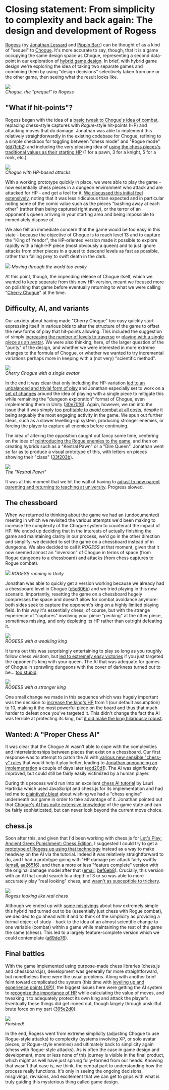 

# Closing statement: From simplicity to complexity and back again: The design and development of Rogess

[Rogess](https://github.com/pippinbarr/rogess) (by [Jonathan Lessard](https://jonathanlessard.net/) and [Pippin Barr](http://pippinbarr.com/)) can be thought of as a kind of "sequel" to [Chogue](https://github.com/pippinbarr/chogue/wiki/Press-Kit). It's more accurate to say, though, that it is a game occupying the same design space as Chogue, representing a second data-point in our exploration of [hybrid game design](https://www.gamasutra.com/blogs/PippinBarr/20180612/319854/Chess__Rogue__Chogue_Some_notes_on_hybrid_game_design.php). In brief, with hybrid game design we're exploring the idea of taking two separate games and combining them by using "design decisions" selectively taken from one or the other game, then seeing what the result looks like.

![](images/chogue.png)  
_Chogue, the "prequel" to Rogess_

## "What if hit-points"?

Rogess began with the idea of a [basic tweak to Chogue's idea of combat](https://github.com/pippinbarr/rogess/blob/master/process/correspondence.md#chogue), replacing chess-style captures with _Rogue_-style hit-points (HP) and attacking moves that do damage. Jonathan was able to implement this relatively straightforwardly in the existing codebase for Chogue, refining to a simple checkbox for toggling between "chess mode" and "Rogue mode" ([dd7fcb2](https://github.com/pippinbarr/chogue/commit/dd7fcb2f51b464b1e8527a38aa1c167862889f1f)) and including the very pleasing idea of [using the chess pieces's traditional values as their starting HP](https://github.com/pippinbarr/rogess/blob/master/process/correspondence.md#pippin-to-jonathan-5-jun) (1 for a pawn, 3 for a knight, 5 for a rook, etc.).

![](images/chogue-pecking.gif)  
_Chogue with HP-based attacks_

With a working prototype quickly in place, we were able to play the game - now essentially chess pieces in a dungeon environment who attack and are attacked for HP - and get a feel for it. [We discussed this initial feel extensively](https://github.com/pippinbarr/rogess/blob/master/process/correspondence.md#hitpoint-version), noting that it was less ridiculous than expected and in particular noting some of the comic value such as the pieces "bashing away at each other" (rather than being captured right away), or the terror of an opponent's queen arriving in your starting area and being impossible to immediately dispose of.

We also felt an immediate concern that the game would be too easy in this state - because the objective of Chogue is to reach level 13 and to capture the "King of Yendor", the HP-oriented version made it possible to explore rapidly with a high-HP piece (most obviously a queen) and to just ignore attacks from other pieces in a quest to descend levels as fast as possible, rather than falling prey to swift death in the dark.

![](images/easy-explore.gif)
_Moving through the world too easily_

At this point, though, the impending release of Chogue itself, which we wanted to keep separate from this new HP-version, meant we focused more on polishing that game before eventually returning to what we were calling "[Cherry Chogue](https://github.com/pippinbarr/rogess/blob/master/process/correspondence.md#jonathan-to-pippin-18-jun)" at the time.

## Difficulty, AI, and variants

Our anxiety about having made "Cherry Chogue" too easy quickly start expressing itself in various bids to alter the structure of the game to offset the new forms of play that hit-points allowing. This included the suggestion of simply [increasing the number of levels to traverse](https://github.com/pippinbarr/rogess/blob/master/process/correspondence.md#pippin-barr-sat-jun-23-2018-at-513-pm-to-jonathan-lessard) or [playing with a single piece as an avatar](https://github.com/pippinbarr/rogess/blob/master/process/correspondence.md#jonathan-lessardsat-jun-23-2018-at-1029-pm-to-pippin-barr). We were also thinking, here, of the larger question of the "purity" of the design, and whether we were interested in more extreme changes to the formula of Chogue, or whether we wanted to try incremental variations perhaps more in keeping with a (not very) "scientific method".

![](images/cherry-single-piece.png)  
_Cherry Chogue with a single avatar_

In the end it was clear that only including the HP-variation [led to an unbalanced and trivial form of play](https://github.com/pippinbarr/rogess/blob/master/process/correspondence.md#pippin-barrthu-aug-16-2018-at-443-pm-to-jonathan-lessard) and Jonathan especially set to work on a [set of changes](https://github.com/pippinbarr/rogess/blob/master/process/correspondence.md#jonathan-lessardfri-aug-17-2018-at-225-pm-to-pippin-barr) around the idea of playing with a single piece to mitigate this while remaining the "dungeon exploration" format of Chogue, even implementing them in Unity ([30e70f6](https://github.com/pippinbarr/chogue/commit/30e70f6f610058d6e242391c65f272ba3059bf11)). Again, however, we ran into the issue that it was simply [too profitable to _avoid_ combat at all costs](https://github.com/pippinbarr/rogess/blob/master/process/correspondence.md#pippin-barrsun-aug-19-2018-at-513-pm-to-jonathan-lessard), despite it being arguably the most engaging activity in the game. We spun out further ideas, such as a slower levelling-up system, producing stronger enemies, or forcing the player to capture all enemies before continuing.

The idea of altering the opposition caught out fancy some time, centering on the idea of [reintroducing the Rogue enemies to the game](https://github.com/pippinbarr/rogess/blob/master/process/correspondence.md#jonathan-lessardsun-aug-19-2018-at-844-pm-to-pippin-barr), and then on creating hybrids such as a "Kestral Pawn" or a "Dire Queen". Jonathan went so far as to produce a visual prototype of this, with letters on pieces showing their "class" ([33f203b](https://github.com/pippinbarr/chogue/commit/33f203b97958baddfee8482224eaf601c6407f8a)).

![](images/kestral-pawn.png)  
_The "Kestral Pawn"_

It was at this moment that we hit the wall of having to [adjust to new parent parenting and returning to teaching at university](https://github.com/pippinbarr/rogess/blob/master/process/correspondence.md#jonathan-lessardsun-aug-26-2018-at-435-pm-to-pippin-barr). Progress slowed.

## The chessboard

When we returned to thinking about the game we had an (undocumented) meeting in which we revisited the various attempts we'd been making to increase the complexity of the Chogue system to counteract the impact of HP. We ended up deciding that in the interests of actually finishing the game and maintaining clarity in our process, we'd go in the other direction and simplify: we decided to set the game on a chessboard instead of in dungeons. We also decided to call it _ROGESS_ at that moment, given that it now seemed almost an "inversion" of Chogue in terms of space (from Rogue dungeons to a chessboard) and attacks (from chess captures to Rogue combat).

![](images/unity-rogess.png)
_ROGESS running in Unity_

Jonathan was able to quickly get a version working because we already had a chessboard level in Chogue ([c5c606b](https://github.com/pippinbarr/chogue/commit/c5c606bd8db9d1c315218321e85cd346e49dbdeb)) and we tried playing in this new scenario. Importantly, resetting the game on a chessboard hugely compresses the space and doesn't allow for combat avoidance anymore: both sides seek to capture the opponent's king on a highly limited playing field. In this way it's essentially chess, of course, but with the strange experience of "captures" involving your piece "pecking" at the other piece, sometimes missing, and only depleting its HP rather than outright defeating it.

![](images/unity-rogess-easy-run.gif)  
_ROGESS with a weakling king_

It turns out this was surprisingly entertaining to play so long as you roughly follow chess wisdom, but [led to extremely easy victories](https://github.com/pippinbarr/rogess/blob/master/process/correspondence.md#jonathan-lessardfri-mar-22-2019-at-230-pm-to-pippin-barr) if you just targeted the opponent's king with your queen. The AI that was adequate for games of Chogue in sprawling dungeons with the cover of darkness turned out to be... [too stupid](https://github.com/pippinbarr/rogess/blob/master/process/correspondence.md#pippin-barrfri-mar-22-2019-at-319-pm-to-jonathan-lessard).

![](images/unity-rogess-king-attack.gif)  
_ROGESS with a stronger king_

One small change we made in this sequence which was hugely important was the decision to [increase the king's HP](https://github.com/pippinbarr/rogess/blob/master/process/correspondence.md#pippin-barrfri-mar-22-2019-at-319-pm-to-jonathan-lessard) from 1 (our default assumption) to 10, making it the most powerful piece on the board and thus that much harder to defeat once you've targeted it. This didn't change the fact the AI was terrible at protecting its king, but [it did make the king hilariously robust](https://github.com/pippinbarr/rogess/blob/master/process/correspondence.md#jonathan-lessardfri-mar-22-2019-at-334-pm-to-pippin-barr).

## Wanted: A "Proper Chess AI"

It was clear that the Chogue AI wasn't able to cope with the complexities and interrelationships between pieces that exist on a chessboard. Our first response was to attempt to patch the AI with [various new sensible "chess-y" rules](https://github.com/pippinbarr/rogess/blob/master/process/correspondence.md#pippin-barrsat-mar-23-2019-at-416-pm-to-jonathan-lessard) that would help it play better, leading to [Jonathan announcing an implementation](https://github.com/pippinbarr/rogess/blob/master/process/correspondence.md#jonathan-lessardthu-apr-4-2019-at-240-pm-to-pippin-barr) a couple of days later ([ecd20d1](https://github.com/pippinbarr/chogue/commit/ecd20d11b817c2b4020c25d4fe2a1d428cfdc134)). The AI was significantly improved, but could still be fairly easily victimized by a human player.

During this process we'd run into an excellent [chess AI tutorial](https://www.freecodecamp.org/news/simple-chess-ai-step-by-step-1d55a9266977/) by Lauri Hartikka which used JavaScript and chess.js for its implementation and had led me to [plaintively bleat](https://github.com/pippinbarr/rogess/blob/master/process/correspondence.md#pippin-barrfri-apr-5-2019-at-953-am-to-jonathan-lessard) about wishing we had a "chess engine" underneath our game in order to take advantage of it. Jonathan pointed out that [Chogue's AI has quite extensive knowledge](https://github.com/pippinbarr/rogess/blob/master/process/correspondence.md#jonathan-lessardfri-apr-5-2019-at-1115-am-to-pippin-barr) of the game state and can be fairly sophisticated, but can never look beyond the current move choice.

## chess.js

Soon after this, and given that I'd been working with chess.js for [Let's Play: Ancient Greek Punishment: Chess Edition](https://pippinbarr.github.io/lets-play-ancient-greek-punishment-chess-edition/), I suggested I could try to get a [prototype of Rogess up using that technology](https://github.com/pippinbarr/rogess/blob/master/process/correspondence.md#rogess-1) instead as a way to make headway on the AI via the tutorial. Indeed it was relatively straightforward to do, and I had a prototype going with 1HP damage per attack fairly swiftly ([email](https://github.com/pippinbarr/rogess/blob/master/process/correspondence.md#pippin-barrfri-apr-12-2019-at-545-pm-to-jonathan-lessard), [aa26516](https://github.com/pippinbarr/rogess/commit/aa26516e362a2d1d2b0ec07ae592335456ca48a3)), and then a more or less "feature complete" version with the original damage model after that ([email](https://github.com/pippinbarr/rogess/blob/master/process/correspondence.md#pippin-barrsun-apr-14-2019-at-531-pm-to-jonathan-lessard), [bef6eb8](https://github.com/pippinbarr/rogess/commit/bef6eb8f151a792cb147dc7308bfcc5f3251a4c6)). Crucially, this version with an AI that could search to a depth of 3 or so was able to more accurately play "real looking" chess, and [wasn't as susceptible to trickery](https://github.com/pippinbarr/rogess/blob/master/process/correspondence.md#pippin-barrsun-apr-14-2019-at-534-pm-to-jonathan-lessard).

![](images/position.png)  
_Rogess looking like real chess_

Although we ended up with [some misgivings](https://github.com/pippinbarr/rogess/blob/master/process/correspondence.md#jonathan-lessardtue-apr-16-2019-at-1035-am-to-pippin-barr) about how extremely simple this hybrid had turned out to be (essentially just chess with Rogue combat), we decided to go ahead with it and to think of the simplicity as providing a formal object of study - back to the idea of an almost scientific change to one variable (combat) within a game while maintaining the rest of the game the same (chess). This led to a largely feature-complete version which we could contemplate ([a69de76](https://github.com/pippinbarr/rogess/commit/a69de7675b52c989709e2fbaaf41ca4fa9dae8b1)).

## Final battles

With the game implemented using purpose-made chess libraries (chess.js and chessboard.js), development was generally far more straightforward, but nonetheless there were the usual problems. Along with another brief feint toward complicated the system (this time with [leveling up and experience points (XP)](https://github.com/pippinbarr/rogess/blob/master/process/correspondence.md#pippin-barrthu-apr-18-2019-at-227-pm-to-jonathan-lessard)), the biggest issues here were getting the AI system to [recognize the importance of HP](https://github.com/pippinbarr/rogess/blob/master/process/correspondence.md#pippin-barr-mon-may-6-424-pm-to-jonathan) while calculating the value of moves, and tweaking it to adequately protect its own king and attack the player's. Eventually these things did get ironed out, though largely through unskillful brute force on my part ([395e2d0](https://github.com/pippinbarr/rogess/commit/395e2d034d8706e69be6916242e488b6d908cccc)).

![](images/title.png)  
_Finished!_

In the end, Rogess went from extreme simplicity (adjusting Chogue to use Rogue-style attacks) to complexity (systems involving XP, or solo avatar pieces, or Rogue-style enemies) and ultimately back to simplicity again (chess with Rogue-style attacks). As is often the case in game design and development, more or less none of this journey is visible in the final product, which might as well have just sprung fully-formed from our heads. Knowing that wasn't that case is, we think, the central part to understanding how the process really functions. It's only in seeing the ongoing decisions, misgivings, revisions, and excitement that we can get to grips with what is truly guiding this mysterious thing called game design.
